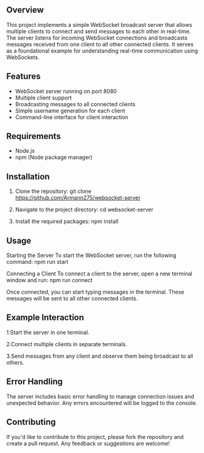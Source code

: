 ## Overview

This project implements a simple WebSocket broadcast server that allows multiple clients to connect and send messages to each other in real-time. The server listens for incoming WebSocket connections and broadcasts messages received from one client to all other connected clients. It serves as a foundational example for understanding real-time communication using WebSockets.

## Features

- WebSocket server running on port 8080
- Multiple client support
- Broadcasting messages to all connected clients
- Simple username generation for each client
- Command-line interface for client interaction

## Requirements

- Node.js
- npm (Node package manager)

## Installation

1. Clone the repository: git clone https://github.com/Armann275/websocket-server
   
2. Navigate to the project directory: cd websocket-server
    
3. Install the required packages: npm install
   


## Usage

Starting the Server
To start the WebSocket server, run the following command: npm run start
    
Connecting a Client
To connect a client to the server, open a new terminal window and run: npm run connect

Once connected, you can start typing messages in the terminal. These messages will be sent to all other connected clients.


## Example Interaction

1.Start the server in one terminal.

2.Connect multiple clients in separate terminals.

3.Send messages from any client and observe them being broadcast to all others.



## Error Handling
The server includes basic error handling to manage connection issues and unexpected behavior. Any errors encountered will be logged to the console.

## Contributing
If you'd like to contribute to this project, please fork the repository and create a pull request. Any feedback or suggestions are welcome!
